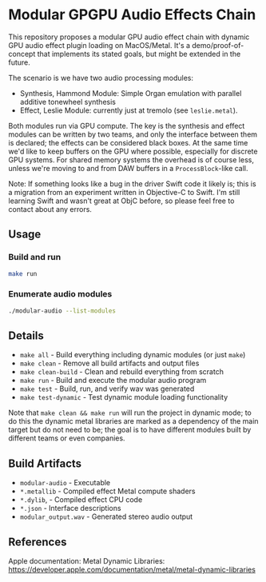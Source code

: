 # Modular GPGPU Audio Effects Chain

This repository proposes a modular GPU audio effect chain with dynamic GPU audio effect plugin loading on MacOS/Metal. It's a demo/proof-of-concept that implements its stated goals, but might be extended in the future.

The scenario is we have two audio processing modules:
- Synthesis, Hammond Module: Simple Organ emulation with parallel additive tonewheel synthesis
- Effect, Leslie Module: currently just at tremolo (see `leslie.metal`).

Both modules run via GPU compute. The key is the synthesis and effect modules can be written by two teams, and only the interface between them is declared; the effects can be considered black boxes. At the same time we'd like to keep buffers on the GPU where possible, especially for discrete GPU systems. For shared memory systems the overhead is of course less, unless we're moving to and from DAW buffers in a `ProcessBlock`-like call.

Note: If something looks like a bug in the driver Swift code it likely is; this is a migration from an experiment written in Objective-C to Swift. I'm still learning Swift and wasn't great at ObjC before, so please feel free to contact about any errors.

## Usage

### Build and run
```bash
make run
```

### Enumerate audio modules
```bash
./modular-audio --list-modules
```

## Details
- `make all` - Build everything including dynamic modules (or just `make`)
- `make clean` - Remove all build artifacts and output files
- `make clean-build` - Clean and rebuild everything from scratch
- `make run` - Build and execute the modular audio program
- `make test` - Build, run, and verify wav was generated
- `make test-dynamic` - Test dynamic module loading functionality

Note that `make clean && make run` will run the project in dynamic mode; to do this the dynamic metal libraries are marked as a dependency of the main target but do not need to be; the goal is to have different modules built by different teams or even companies.

## Build Artifacts
- `modular-audio` - Executable
- `*.metallib` - Compiled effect Metal compute shaders
- `*.dylib`, - Compiled effect CPU code
- `*.json` - Interface descriptions
- `modular_output.wav` - Generated stereo audio output

## References

Apple documentation: Metal Dynamic Libraries: https://developer.apple.com/documentation/metal/metal-dynamic-libraries
